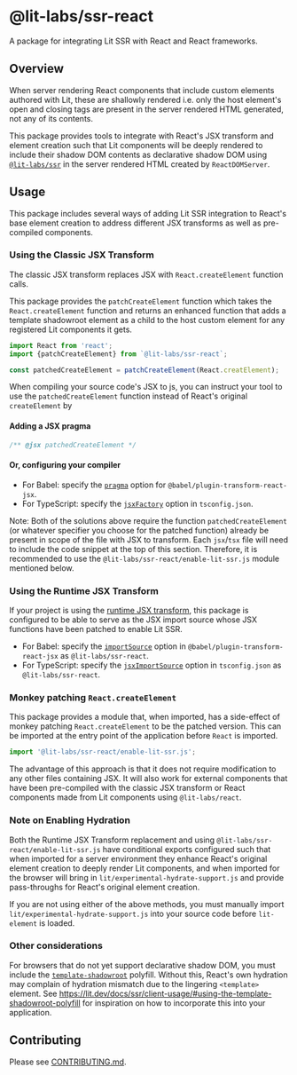 # @lit-labs/ssr-react

A package for integrating Lit SSR with React and React frameworks.

## Overview

When server rendering React components that include custom elements authored with Lit, these are shallowly rendered i.e. only the host element's open and closing tags are present in the server rendered HTML generated, not any of its contents.

This package provides tools to integrate with React's JSX transform and element creation such that Lit components will be deeply rendered to include their shadow DOM contents as declarative shadow DOM using [`@lit-labs/ssr`](../ssr/README.md) in the server rendered HTML created by `ReactDOMServer`.

## Usage

This package includes several ways of adding Lit SSR integration to React's base element creation to address different JSX transforms as well as pre-compiled components.

### Using the Classic JSX Transform

The classic JSX transform replaces JSX with `React.createElement` function calls.

This package provides the `patchCreateElement` function which takes the `React.createElement` function and returns an enhanced function that adds a template shadowroot element as a child to the host custom element for any registered Lit components it gets.

```js
import React from 'react';
import {patchCreateElement} from `@lit-labs/ssr-react`;

const patchedCreateElement = patchCreateElement(React.creatElement);
```

When compiling your source code's JSX to js, you can instruct your tool to use the `patchedCreateElement` function instead of React's original `createElement` by

#### Adding a JSX pragma

```js
/** @jsx patchedCreateElement */
```

#### Or, configuring your compiler

- For Babel: specify the [`pragma`](https://babeljs.io/docs/en/babel-plugin-transform-react-jsx#pragma) option for `@babel/plugin-transform-react-jsx`.
- For TypeScript: specify the [`jsxFactory`](https://www.typescriptlang.org/tsconfig#jsxFactory) option in `tsconfig.json`.

Note: Both of the solutions above require the function `patchedCreateElement` (or whatever specifier you choose for the patched function) already be present in scope of the file with JSX to transform. Each `jsx`/`tsx` file will need to include the code snippet at the top of this section. Therefore, it is recommended to use the `@lit-labs/ssr-react/enable-lit-ssr.js` module mentioned below.

### Using the Runtime JSX Transform

If your project is using the [runtime JSX transform](https://reactjs.org/blog/2020/09/22/introducing-the-new-jsx-transform.html), this package is configured to be able to serve as the JSX import source whose JSX functions have been patched to enable Lit SSR.

- For Babel: specify the [`importSource`](https://babeljs.io/docs/en/babel-plugin-transform-react-jsx#importsource) option in `@babel/plugin-transform-react-jsx` as `@lit-labs/ssr-react`.
- For TypeScript: specify the [`jsxImportSource`](https://www.typescriptlang.org/tsconfig#jsxImportSource) option in `tsconfig.json` as `@lit-labs/ssr-react`.

### Monkey patching `React.createElement`

This package provides a module that, when imported, has a side-effect of monkey patching `React.createElement` to be the patched version. This can be imported at the entry point of the application before `React` is imported.

```js
import '@lit-labs/ssr-react/enable-lit-ssr.js';
```

The advantage of this approach is that it does not require modification to any other files containing JSX. It will also work for external components that have been pre-compiled with the classic JSX transform or React components made from Lit components using `@lit-labs/react`.

### Note on Enabling Hydration

Both the Runtime JSX Transform replacement and using `@lit-labs/ssr-react/enable-lit-ssr.js` have conditional exports configured such that when imported for a server environment they enhance React's original element creation to deeply render Lit components, and when imported for the browser will bring in `lit/experimental-hydrate-support.js` and provide pass-throughs for React's original element creation.

If you are not using either of the above methods, you must manually import `lit/experimental-hydrate-support.js` into your source code before `lit-element` is loaded.

### Other considerations

For browsers that do not yet support declarative shadow DOM, you must include the [`template-shadowroot`](https://github.com/webcomponents/template-shadowroot) polyfill. Without this, React's own hydration may complain of hydration mismatch due to the lingering `<template>` element. See https://lit.dev/docs/ssr/client-usage/#using-the-template-shadowroot-polyfill for inspiration on how to incorporate this into your application.

## Contributing

Please see [CONTRIBUTING.md](../../../CONTRIBUTING.md).
